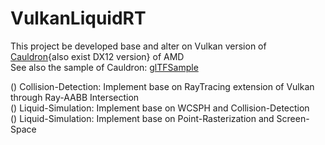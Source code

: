# VulkanLiquidRT

This project be developed base and alter on Vulkan version of [Cauldron](https://github.com/GPUOpen-LibrariesAndSDKs/Cauldron){also exist DX12 version} of AMD  
See also the sample of Cauldron: [glTFSample](https://github.com/GPUOpen-LibrariesAndSDKs/glTFSample)  


() Collision-Detection: Implement base on RayTracing extension of Vulkan through Ray-AABB Intersection  
() Liquid-Simulation: Implement base on WCSPH and Collision-Detection  
() Liquid-Simulation: Implement base on Point-Rasterization and Screen-Space  

